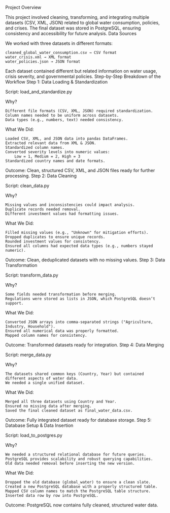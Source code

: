 Project Overview

This project involved cleaning, transforming, and integrating multiple datasets (CSV, XML, JSON) related to global water consumption, policies, and crises. The final dataset was stored in PostgreSQL, ensuring consistency and accessibility for future analysis.
Data Sources

We worked with three datasets in different formats:

    cleaned_global_water_consumption.csv → CSV format
    water_crisis.xml → XML format
    water_policies.json → JSON format

Each dataset contained different but related information on water usage, crisis severity, and governmental policies.
Step-by-Step Breakdown of the Workflow
Step 1: Data Loading & Standardization

Script: load_and_standardize.py

Why?

    Different file formats (CSV, XML, JSON) required standardization.
    Column names needed to be uniform across datasets.
    Data types (e.g., numbers, text) needed consistency.

What We Did:

    Loaded CSV, XML, and JSON data into pandas DataFrames.
    Extracted relevant data from XML & JSON.
    Standardized column names.
    Converted severity levels into numeric values:
        Low = 1, Medium = 2, High = 3
    Standardized country names and date formats.

Outcome: Clean, structured CSV, XML, and JSON files ready for further processing.
Step 2: Data Cleaning

Script: clean_data.py

Why?

    Missing values and inconsistencies could impact analysis.
    Duplicate records needed removal.
    Different investment values had formatting issues.

What We Did:

    Filled missing values (e.g., "Unknown" for mitigation efforts).
    Dropped duplicates to ensure unique records.
    Rounded investment values for consistency.
    Ensured all columns had expected data types (e.g., numbers stayed numeric).

Outcome: Clean, deduplicated datasets with no missing values.
Step 3: Data Transformation

Script: transform_data.py

Why?

    Some fields needed transformation before merging.
    Regulations were stored as lists in JSON, which PostgreSQL doesn’t support.

What We Did:

    Converted JSON arrays into comma-separated strings ("Agriculture, Industry, Household").
    Ensured all numerical data was properly formatted.
    Mapped column names for consistency.

Outcome: Transformed datasets ready for integration.
Step 4: Data Merging

Script: merge_data.py

Why?

    The datasets shared common keys (Country, Year) but contained different aspects of water data.
    We needed a single unified dataset.

What We Did:

    Merged all three datasets using Country and Year.
    Ensured no missing data after merging.
    Saved the final cleaned dataset as final_water_data.csv.

Outcome: Fully integrated dataset ready for database storage.
Step 5: Database Setup & Data Insertion

Script: load_to_postgres.py

Why?

    We needed a structured relational database for future queries.
    PostgreSQL provides scalability and robust querying capabilities.
    Old data needed removal before inserting the new version.

What We Did:

    Dropped the old database (global_water) to ensure a clean slate.
    Created a new PostgreSQL database with a properly structured table.
    Mapped CSV column names to match the PostgreSQL table structure.
    Inserted data row by row into PostgreSQL.

Outcome: PostgreSQL now contains fully cleaned, structured water data.
